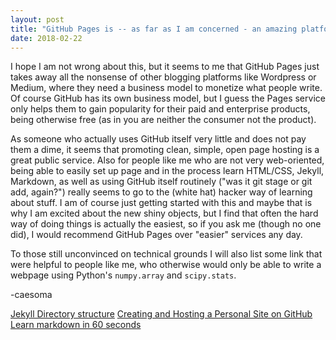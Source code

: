 ```yaml
---
layout: post
title: "GitHub Pages is -- as far as I am concerned - an amazing platform"
date: 2018-02-22
---
```


I hope I am not wrong about this, but it seems to me that GitHub Pages just takes away all the nonsense of other blogging platforms like Wordpress or Medium, where they need a business model to monetize what people write.
Of course GitHub has its own business model, but I guess the Pages service only helps them to gain popularity for their paid and enterprise products, being otherwise free (as in you are neither the consumer not the product).

As someone who actually uses GitHub itself very little and does not pay them a dime, it seems that promoting clean, simple, open page hosting is a great public service.
Also for people like me who are not very web-oriented, being able to easily set up page and in the process learn HTML/CSS, Jekyll, Markdown, as well as using GitHub itself routinely ("was it git stage or git add, again?") really seems to go to the (white hat) hacker way of learning about stuff.
I am of course just getting started with this and maybe that is why I am excited about the new shiny objects, but I find that often the hard way of doing things is actually the easiest, so if you ask me (though no one did), I would recommend GitHub Pages over "easier" services any day.  

To those still unconvinced on technical grounds I will also list some link that were helpful to people like me, who otherwise would only be able to write a webpage using Python's `numpy.array` and `scipy.stats`.

-caesoma

[Jekyll Directory structure](https://jekyllrb.com/docs/structure/)
[Creating and Hosting a Personal Site on GitHub](http://jmcglone.com/guides/github-pages/)
[Learn markdown in 60 seconds](http://commonmark.org/help/)
